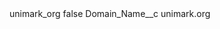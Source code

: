 <?xml version="1.0" encoding="UTF-8"?>
<CustomMetadata xmlns="http://soap.sforce.com/2006/04/metadata" xmlns:xsi="http://www.w3.org/2001/XMLSchema-instance" xmlns:xsd="http://www.w3.org/2001/XMLSchema">
    <label>unimark_org</label>
    <protected>false</protected>
    <values>
        <field>Domain_Name__c</field>
        <value xsi:type="xsd:string">unimark.org</value>
    </values>
</CustomMetadata>
